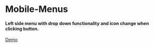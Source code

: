 # Mobile-Menus

#### Left side menu with drop down functionality and icon change when clicking button.

[Demo](https://stefanpython.github.io/Mobile-Menu/)
